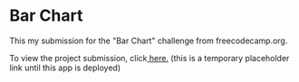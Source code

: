 # Bar Chart

This my submission for the "Bar Chart" challenge from freecodecamp.org.

To view the project submission, click<a href=https://random-quote-generator-hazel.vercel.app/ title="Aurelius-Quotes"> here.</a> (this is a temporary placeholder link until this app is deployed)